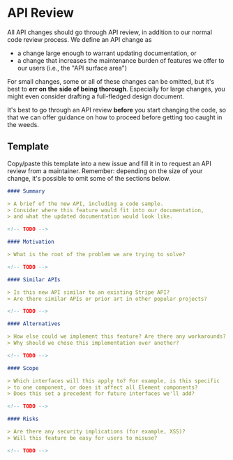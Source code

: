# API Review

All API changes should go through API review, in addition to our normal code
review process. We define an API change as

- a change large enough to warrant updating documentation, or
- a change that increases the maintenance burden of features we offer to our
  users (i.e., the "API surface area")

For small changes, some or all of these changes can be omitted, but it's best to
**err on the side of being thorough**. Especially for large changes, you might
even consider drafting a full-fledged design document.

It's best to go through an API review **before** you start changing the code, so
that we can offer guidance on how to proceed before getting too caught in the
weeds.

## Template

Copy/paste this template into a new issue and fill it in to request an API
review from a maintainer. Remember: depending on the size of your change, it's
possible to omit some of the sections below.

```md
#### Summary

> A brief of the new API, including a code sample.
> Consider where this feature would fit into our documentation,
> and what the updated documentation would look like.

<!-- TODO -->

#### Motivation

> What is the root of the problem we are trying to solve?

<!-- TODO -->

#### Similar APIs

> Is this new API similar to an existing Stripe API?
> Are there similar APIs or prior art in other popular projects?

<!-- TODO -->

#### Alternatives

> How else could we implement this feature? Are there any workarounds?
> Why should we chose this implementation over another?

<!-- TODO -->

#### Scope

> Which interfaces will this apply to? For example, is this specific
> to one component, or does it affect all Element components?
> Does this set a precedent for future interfaces we'll add?

<!-- TODO -->

#### Risks

> Are there any security implications (for example, XSS)?
> Will this feature be easy for users to misuse?

<!-- TODO -->
```
